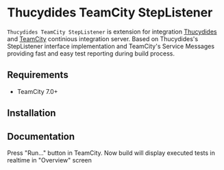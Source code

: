 Thucydides TeamCity StepListener
========================================

`Thucydides TeamCity StepListener` is extension for integration [Thucydides](http://thucydides.info/) and [TeamCity](http://www.jetbrains.com/teamcity/) continious integration server. Based on Thucydides's StepListener interface implementation and TeamCity's Service Messages providing fast and easy test reporting during build process.

Requirements
------------

* TeamCity 7.0+

Installation
------------

Documentation
-------------

Press "Run..." button in TeamCity.
Now build will display executed tests in realtime in "Overview" screen


